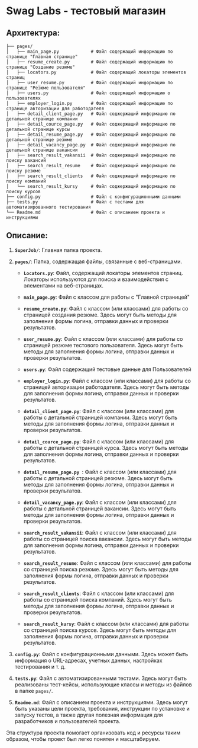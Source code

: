 # Swag Labs - тестовый магазин
## Архитектура: 

```SuperJob/
├── pages/
│   ├── main_page.py            # Файл содержащий информацию по странице "Главная странице"
│   ├── resume_create.py        # Файл содержащий информацию по странице "Создание резюме"
│   ├── locators.py             # Файл содержащий локаторы элементов страниц
│   ├── user_resume.py          # Файл содержащий информацию по странице "Резюме пользователя"
│   ├── users.py                # Файл содержащий информацию о пользователях
│   ├── employer_login.py       # Файл содержащий информацию по странице авторизации для работодателя
│   ├── detail_client_page.py   # Файл соджержащий информацию по детальной странице компании
│   ├── detail_cource_page.py   # Файл соджержащий информацию по детальной странице курсы
│   ├── detail_resume_page.py   # Файл соджержащий информацию по детальной странице резюме
│   ├── detail_vacancy_page.py  # Файл соджержащий информацию по детальной странице вакансии
│   ├── search_result_vakansii  # Файл соджержащий информацию по поиску вакансий
│   ├── search_result_resume    # Файл соджержащий информацию по поиску резюме
│   ├── search_result_clients   # Файл соджержащий информацию по поиску компаний
│   └── search_result_kursy     # Файл соджержащий информацию по поиску курсов
├── config.py                   # Файл с конфигурационными данными
├── tests.py                    # Файл с тестами для автоматизированного тестирования
└── Readme.md                   # Файл с описанием проекта и инструкциями
```


## Описание:

1. **`SuperJob/`**: Главная папка проекта.

2. **`pages/`**: Папка, содержащая файлы, связанные с веб-страницами.

    - **`Locators.py`**: Файл, содержащий локаторы элементов страниц. Локаторы используются для поиска и взаимодействия с элементами на веб-страницах.
    
    - **`main_page.py`**: Файл с классом для работы с "Главной страницей"

    - **`resume_create.py`**: Файл с классом (или классами) для работы со страницей создания резюме. Здесь могут быть методы для заполнения формы логина, отправки данных и проверки результатов.
   
    - **`user_resume.py`**: Файл с классом (или классами) для работы со страницей резюме тестового пользователя. Здесь могут быть методы для заполнения формы логина, отправки данных и проверки результатов. 
   
    - **`users.py`**: Файл содержащий тестовые данные для Пользователей
   
    - **`employer_login.py`**: Файл с классом (или классами) для работы со страницей авторизации работодателя. Здесь могут быть методы для заполнения формы логина, отправки данных и проверки результатов.
   
    - **`detail_client_page.py`**: Файл с классом (или классами) для работы с детальной страницей компании. Здесь могут быть методы для заполнения формы логина, отправки данных и проверки результатов. 
      
    - **`detail_cource_page.py`**: Файл с классом (или классами) для работы с детальной страницей курса. Здесь могут быть методы для заполнения формы логина, отправки данных и проверки результатов. 
      
    - **`detail_resume_page.py `**: Файл с классом (или классами) для работы с детальной страницей резюме. Здесь могут быть методы для заполнения формы логина, отправки данных и проверки результатов. 
      
    - **`detail_vacancy_page.py`**: Файл с классом (или классами) для работы с детальной страницей вакансии. Здесь могут быть методы для заполнения формы логина, отправки данных и проверки результатов. 
   
    - **`search_result_vakansii`**: Файл с классом (или классами) для работы со страницей поиска вакансии. Здесь могут быть методы для заполнения формы логина, отправки данных и проверки результатов. 
      
    - **`search_result_resume`**: Файл с классом (или классами) для работы со страницей поиска резюме. Здесь могут быть методы для заполнения формы логина, отправки данных и проверки результатов. 
      
    - **`search_result_clients`**: Файл с классом (или классами) для работы со страницей поиска компаний. Здесь могут быть методы для заполнения формы логина, отправки данных и проверки результатов. 
      
    - **`search_result_kursy`**: Файл с классом (или классами) для работы со страницей поиска курсов. Здесь могут быть методы для заполнения формы логина, отправки данных и проверки результатов. 
   
3. **`config.py`**: Файл с конфигурационными данными. Здесь может быть информация о URL-адресах, учетных данных, настройках тестирования и т. д.

4. **`tests.py`**: Файл с автоматизированными тестами. Здесь могут быть реализованы тест-кейсы, использующие классы и методы из файлов в папке `pages/`.

5. **`Readme.md`**: Файл с описанием проекта и инструкциями. Здесь могут быть указаны цели проекта, требования, инструкции по установке и запуску тестов, а также другая полезная информация для разработчиков и пользователей проекта.

Эта структура проекта помогает организовать код и ресурсы таким образом, чтобы проект был легко понятен и масштабируем.